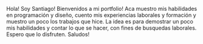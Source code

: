 Hola! Soy Santiago! Bienvenidos a mi portfolio! 
Aca muestro mis habilidades en programación y diseño, cuento mis experiencias laborales y formación y muestro un poco los trabajos que hice. La idea es para demostrar un poco mis habilidades y contar lo que se hacer, con fines de busquedas laborales.
Espero que lo disfruten. Saludos! 
